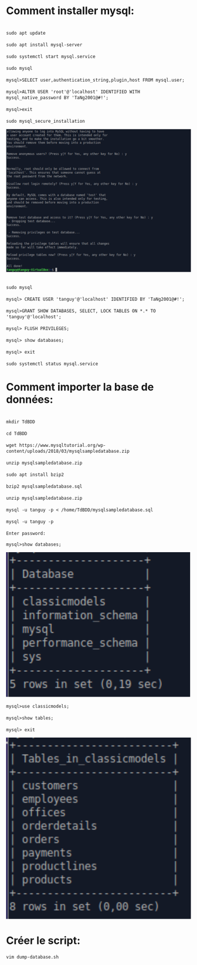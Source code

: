 # Comment installer mysql:

```shell

sudo apt update

sudo apt install mysql-server

sudo systemctl start mysql.service

sudo mysql

mysql>SELECT user,authentication_string,plugin,host FROM mysql.user;

mysql>ALTER USER 'root'@'localhost' IDENTIFIED WITH mysql_native_password BY 'TaNg2001@#!';

mysql>exit

sudo mysql_secure_installation

```

![image](/NVIDIA/TD-9-11-22/Tanguy/Images/mysql%20secure%20installation.png)

```shell

sudo mysql

mysql> CREATE USER 'tanguy'@'localhost' IDENTIFIED BY 'TaNg2001@#!';

mysql>GRANT SHOW DATABASES, SELECT, LOCK TABLES ON *.* TO 'tanguy'@'localhost';

mysql> FLUSH PRIVILEGES;

mysql> show databases;

mysql> exit

sudo systemctl status mysql.service

```

# Comment importer la base de données:

```shell

mkdir TdBDD

cd TdBDD

wget https://www.mysqltutorial.org/wp-content/uploads/2018/03/mysqlsampledatabase.zip

unzip mysqlsampledatabase.zip

sudo apt install bzip2

bzip2 mysqlsampledatabase.sql

unzip mysqlsampledatabase.zip

mysql -u tanguy -p < /home/TdBDD/mysqlsampledatabase.sql

mysql -u tanguy -p

Enter password:

```
```shell
mysql>show databases;
```
![image](/NVIDIA/TD-9-11-22/Tanguy/Images/databases.png)

```shell
mysql>use classicmodels;

mysql>show tables;

mysql> exit
```
![image](/NVIDIA/TD-9-11-22/Tanguy/Images/tables.png)

# Créer le script:

```shell
vim dump-database.sh
```